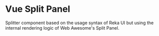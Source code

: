 # Vue Split Panel

Splitter component based on the usage syntax of Reka UI but using the internal rendering logic of Web Awesome's Split Panel.
